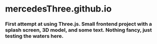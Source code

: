 # mercedesThree.github.io
### First attempt at using Three.js. Small frontend project with a splash screen, 3D model, and some text. Nothing fancy, just testing the waters here.

